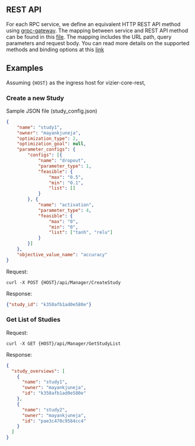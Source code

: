 ## REST API 

For each RPC service, we define an equivalent HTTP REST API method using [grpc-gateway](https://github.com/grpc-ecosystem/grpc-gateway). The mapping between service and REST API method can be found in this [file](https://github.com/kubeflow/katib/blob/master/pkg/api/api.proto). The mapping includes the URL path, query parameters and request body. You can read more details on the supported methods and binding options at this [link](https://cloud.google.com/service-infrastructure/docs/service-management/reference/rpc/google.api#http)

## Examples
Assuming `{HOST}` as the ingress host for vizier-core-rest, 

### Create a new Study

Sample JSON file (study_config.json)

```json
{
	"name": "study1",
	"owner": "mayankjuneja",
	"optimization_type": 2,
	"optimization_goal": null,
	"parameter_configs": {
		"configs": [{
			"name": "dropout",
			"parameter_type": 1,
			"feasible": {
				"max": "0.5",
				"min": "0.1",
				"list": []
			}
		}, {
			"name": "activation",
			"parameter_type": 4,
			"feasible": {
				"max": "0",
				"min": "0",
				"list": ["tanh", "relu"]
			}
		}]
	},
	"objective_value_name": "accuracy"
}
```

Request:

```shell
curl -X POST {HOST}/api/Manager/CreateStudy
```

Response:

```json
{"study_id": "k350afb1ad0e580e"}
```

### Get List of Studies

Request:
```shell
curl -X GET {HOST}/api/Manager/GetStudyList
```

Response:
```json
{
  "study_overviews": [
    {
      "name": "study1",
      "owner": "mayankjuneja",
      "id": "k350afb1ad0e580e"
    },
    {
      "name": "study2",
      "owner": "mayankjuneja",
      "id": "pae3c470c9584cc4"
    }
  ]
}
```

